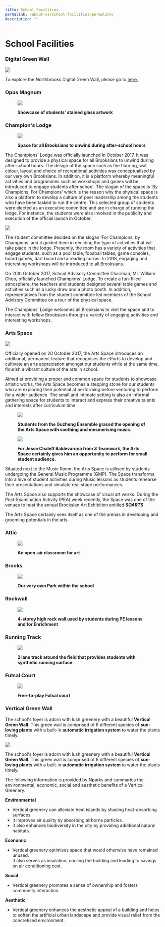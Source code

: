 ```yaml
---
title: School Facilities
permalink: /about-us/school-facilities/permalink/
description: ""
---
```

School Facilities
=================

### Digital Green Wall

![](/images/digitalgreenwall.png)

To explore the Northbrooks Digital Green Wall, please go to [here.](https://nbrssdigitalgreenw.wixsite.com/gallery)
### Opus Magnum

<figure>

![](/images/facilities1.jpg)

<figcaption> <strong> Showcase of students’ stained glass artwork </strong> </figcaption>

</figure>

### Champion's Lodge


<figure>

![](/images/facilities2.jpeg)

<figcaption> <strong> Space for all Brooksians to unwind during after-school hours </strong> </figcaption>

</figure>

The Champions’ Lodge was officially launched in October 2017. It was designed to provide a physical space for all Brooksians to unwind during after-school hours. The design of the space such as the flooring, wall colour, layout and choice of recreational activities was conceptualised by our very own Brooksians. In addition, it is a platform whereby meaningful activities and programmes such as workshops and games will be introduced to engage students after school. The slogan of the space is ‘By Champions, For Champions’ which is the reason why the physical space is also a platform to develop a culture of peer leadership among the students who have been tasked to run the centre. This selected group of students were elected as an executive committee and are in charge of running the lodge. For instance, the students were also involved in the publicity and execution of the official launch in October.

![](/images/champion.gif)

The student committee decided on the slogan ‘For Champions, by Champions’ and it guided them in deciding the type of activities that will take place in the lodge. Presently, the room has a variety of activities that engage students, such as a pool table, foosball tables, game consoles, board games, dart board and a reading corner. In 2018, engaging and interesting workshops will be introduced to all Brooksians.   

  

On 20th October 2017, School Advisory Committee Chairman, Mr. William Choo, officially launched Champions’ Lodge. To create a fun-filled atmosphere, the teachers and students designed several table games and activities such as a lucky draw and a photo booth. In addition, representatives from the student committee led members of the School Advisory Committee on a tour of the physical space.

  

The Champions’ Lodge welcomes all Brooksians to visit the space and to interact with fellow Brooksians through a variety of engaging activities and interesting workshops.

### Arts Space 
![](/images/Arts%20Space.jpeg)

Officially opened on 20 October 2017, the Arts Space introduces an additional, permanent feature that recognises the efforts to develop and cultivate an arts appreciation amongst our students while at the same time, flourish a vibrant culture of the arts in school. 

  

Aimed at providing a proper and common space for students to showcase artistic works, the Arts Space becomes a stepping stone for our students who are exploring their potential at performing before venturing to perform for a wider audience. The small and intimate setting is also an informal gathering space for students to interact and express their creative talents and interests after curriculum time.



<figure>

![](/images/artsspace1.jpeg)

<figcaption> <strong> Students from the Guzheng Ensemble graced the opening of the Arts Space with soothing and mesmerising music. </strong> </figcaption>

</figure>



<figure>

![](/images/artsspace2.jpeg)

<figcaption> <strong>For Jesse Chaleff Baldevarona from 3 Teamwork, the Arts Space certainly gives him an opportunity to perform for small student audience. </strong> </figcaption>

</figure>
Situated next to the Music Room, the Arts Space is utilised by students undergoing the General Music Programme (GMP). The Space transforms into a hive of student activities during Music lessons as students rehearse their presentations and simulate real stage performances. 

The Arts Space also supports the showcase of visual art works. During the Post-Examination Activity (PEA) week recently, the Space was one of the venues to host the annual Brooksian Art Exhibition entitled **_SOARTS_**. 

  

The Arts Space certainly sees itself as one of the arenas in developing and grooming potentials in the arts.

### Attic


<figure>

![](/images/attic.jpg)

<figcaption> <strong> An open-air classroom for art</strong> </figcaption>

</figure>

### Brooks


<figure>

![](/images/brooks.jpg)

<figcaption> <strong> Our very own Park within the school</strong> </figcaption>

</figure>

### Rockwall

<figure>

![](/images/rockwall.jpg)

<figcaption> <strong> 4-storey high rock wall used by students during PE lessons and for Enrichment </strong> </figcaption>

</figure>

### Running Track



<figure>

![](/images/track.png)

<figcaption> <strong> 2 lane track around the field that provides students with synthetic running surface </strong> </figcaption>

</figure>

### Futsal Court


<figure>

![](/images/court.png)

<figcaption> <strong> Free-to-play Futsal court </strong> </figcaption>

</figure>



### Vertical Green Wall
The school's foyer is adorn with lush greenery with a beautiful **Vertical Green Wall**. This green wall is comprised of 8 different species of **sun-loving plants** with a built-in **automatic irrigation system** to water the plants timely.

![](/images/verticalgreenwall.jpeg)

The school's foyer is adorn with lush greenery with a beautiful **Vertical Green Wall**. This green wall is comprised of 8 different species of **sun-loving plants** with a built-in **automatic irrigation system** to water the plants timely.



The following information is provided by Nparks and summaries the environmental, economic, social and aesthetic benefits of a Vertical Greenery.

**Environmental**

*   Vertical greenery can alleviate heat islands by shading heat-absorbing surfaces.
*   It improves air quality by absorbing airborne particles.
*   It also enhances biodiversity in the city by providing additional natural habitats.

  

**Economic**

*   Vertical greenery optimises space that would otherwise have remained unused.  
    It also serves as insulation, cooling the building and leading to savings on air conditioning cost.

  

**Social**

*   Vertical greenery promotes a sense of ownership and fosters community interaction.

  

**Aesthetic**

*   Vertical greenery enhances the aesthetic appeal of a building and helps to soften the artificial urban landscape and provide visual relief from the concretised environment.






